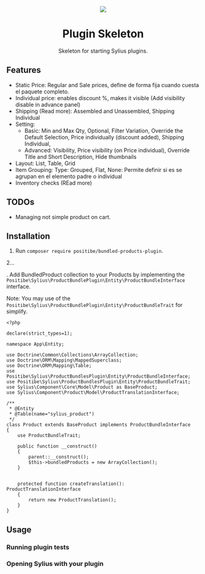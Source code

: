 <p align="center">
    <a href="https://sylius.com" target="_blank">
        <img src="https://demo.sylius.com/assets/shop/img/logo.png" />
    </a>
</p>

<h1 align="center">Plugin Skeleton</h1>

<p align="center">Skeleton for starting Sylius plugins.</p>

## Features

* Static Price: Regular and Sale prices, define de forma fija cuando cuesta el paquete completo.
* Individual price: enables discount %, makes it visible (Add visibility disable in advance panel)
* Shipping (Read more): Assembled and Unassembled, Shipping Individual
* Setting: 
    - Basic: Min and Max Qty, Optional, Filter Variation, Override the Default Selection, Price individually (discount added), Shipping Individual,
    - Advanced: Visibility, Price visibility (on Price individual), Override Title and Short Description, Hide thumbnails
* Layout: List, Table, Grid
* Item Grouping: Type: Grouped, Flat, None: Permite definir si es se agrupan en el elemento padre o individual
* Inventory checks (REad more)

## TODOs

* Managing not simple product on cart.

## Installation

1. Run `composer require positibe/bundled-products-plugin`.

2...

. Add BundledProduct collection to your Products by implementing the ``Positibe\Sylius\ProductBundlePlugin\Entity\ProductBundleInterface`` interface.

Note: You may use of the ``Positibe\Sylius\ProductBundlePlugin\Entity\ProductBundleTrait`` for simplify.

    <?php
    
    declare(strict_types=1);
    
    namespace App\Entity;
    
    use Doctrine\Common\Collections\ArrayCollection;
    use Doctrine\ORM\Mapping\MappedSuperclass;
    use Doctrine\ORM\Mapping\Table;
    use Positibe\Sylius\ProductBundlesPlugin\Entity\ProductBundleInterface;
    use Positibe\Sylius\ProductBundlesPlugin\Entity\ProductBundleTrait;
    use Sylius\Component\Core\Model\Product as BaseProduct;
    use Sylius\Component\Product\Model\ProductTranslationInterface;
    
    /**
     * @Entity
     * @Table(name="sylius_product")
     */
    class Product extends BaseProduct implements ProductBundleInterface
    {
        use ProductBundleTrait;
    
        public function __construct()
        {
            parent::__construct();
            $this->bundledProducts = new ArrayCollection();
        }
    
    
        protected function createTranslation(): ProductTranslationInterface
        {
            return new ProductTranslation();
        }
    }



## Usage

### Running plugin tests

### Opening Sylius with your plugin

